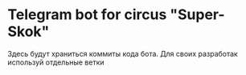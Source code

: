 # Telegram bot for circus "Super-Skok"
Здесь будут храниться коммиты кода бота. Для своих разработак используй отдельные ветки